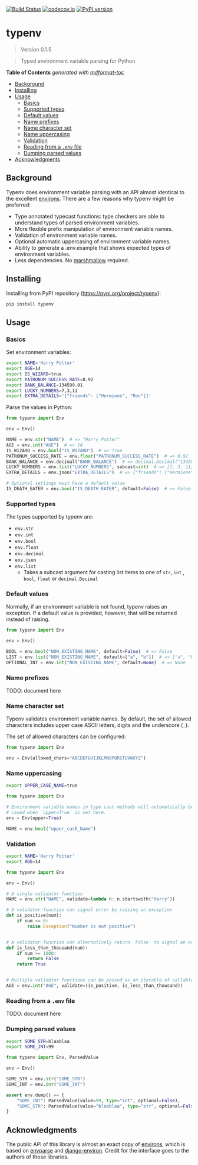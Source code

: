 [![Build Status](https://travis-ci.com/hukkinj1/typenv.svg?branch=master)](https://travis-ci.com/hukkinj1/typenv)
[![codecov.io](https://codecov.io/gh/hukkinj1/typenv/branch/master/graph/badge.svg)](https://codecov.io/gh/hukkinj1/typenv)
[![PyPI version](https://img.shields.io/pypi/v/typenv)](https://pypi.org/project/typenv)

# typenv

<!--- Don't edit the version line below manually. Let bump2version do it for you. -->

> Version 0.1.5

> Typed environment variable parsing for Python

**Table of Contents**  *generated with [mdformat-toc](https://github.com/hukkinj1/mdformat-toc)*

<!-- mdformat-toc start --slug=github --maxlevel=6 --minlevel=2 -->

- [Background](<#background>)
- [Installing](<#installing>)
- [Usage](<#usage>)
  - [Basics](<#basics>)
  - [Supported types](<#supported-types>)
  - [Default values](<#default-values>)
  - [Name prefixes](<#name-prefixes>)
  - [Name character set](<#name-character-set>)
  - [Name uppercasing](<#name-uppercasing>)
  - [Validation](<#validation>)
  - [Reading from a `.env` file](<#reading-from-a-env-file>)
  - [Dumping parsed values](<#dumping-parsed-values>)
- [Acknowledgments](<#acknowledgments>)

<!-- mdformat-toc end -->

## Background<a name="background"></a>

Typenv does environment variable parsing with an API almost identical to the excellent [environs](https://github.com/sloria/environs).
There are a few reasons why typenv might be preferred:

- Type annotated typecast functions: type checkers are able to understand types of parsed environment variables.
- More flexible prefix manipulation of environment variable names.
- Validation of environment variable names.
- Optional automatic uppercasing of environment variable names.
- Ability to generate a .env.example that shows expected types of environment variables.
- Less dependencies. No [marshmallow](https://github.com/marshmallow-code/marshmallow) required.

## Installing<a name="installing"></a>

Installing from PyPI repository (https://pypi.org/project/typenv):

```bash
pip install typenv
```

## Usage<a name="usage"></a>

### Basics<a name="basics"></a>

Set environment variables:

```bash
export NAME='Harry Potter'
export AGE=14
export IS_WIZARD=true
export PATRONUM_SUCCESS_RATE=0.92
export BANK_BALANCE=134599.01
export LUCKY_NUMBERS=7,3,11
export EXTRA_DETAILS='{"friends": ["Hermione", "Ron"]}'
```

Parse the values in Python:

```python
from typenv import Env

env = Env()

NAME = env.str("NAME")  # => "Harry Potter"
AGE = env.int("AGE")  # => 14
IS_WIZARD = env.bool("IS_WIZARD")  # => True
PATRONUM_SUCCESS_RATE = env.float("PATRONUM_SUCCESS_RATE")  # => 0.92
BANK_BALANCE = env.decimal("BANK_BALANCE")  # => decimal.Decimal("134599.01")
LUCKY_NUMBERS = env.list("LUCKY_NUMBERS", subcast=int)  # => [7, 3, 11]
EXTRA_DETAILS = env.json("EXTRA_DETAILS")  # => {"friends": ["Hermione", "Ron"]}

# Optional settings must have a default value
IS_DEATH_EATER = env.bool("IS_DEATH_EATER", default=False)  # => False
```

### Supported types<a name="supported-types"></a>

The types supported by typenv are:

- `env.str`
- `env.int`
- `env.bool`
- `env.float`
- `env.decimal`
- `env.json`
- `env.list`
  - Takes a subcast argument for casting list items to one of `str`, `int` , `bool`, `float` or `decimal.Decimal`

### Default values<a name="default-values"></a>

Normally, if an environment variable is not found, typenv raises an exception.
If a default value is provided, however, that will be returned instead of raising.

```python
from typenv import Env

env = Env()

BOOL = env.bool("NON_EXISTING_NAME", default=False)  # => False
LIST = env.list("NON_EXISTING_NAME", default=["a", "b"])  # => ["a", "b"]
OPTIONAL_INT = env.int("NON_EXISTING_NAME", default=None)  # => None
```

### Name prefixes<a name="name-prefixes"></a>

TODO: document here

### Name character set<a name="name-character-set"></a>

Typenv validates environment variable names.
By default, the set of allowed characters includes upper case ASCII letters, digits and the underscore (`_`).

The set of allowed characters can be configured:

```python
from typenv import Env

env = Env(allowed_chars="ABCDEFGHIJKLMNOPQRSTUVWXYZ")
```

### Name uppercasing<a name="name-uppercasing"></a>

```bash
export UPPER_CASE_NAME=true
```

```python
from typenv import Env

# Environment variable names in type cast methods will automatically be upper
# cased when `upper=True` is set here.
env = Env(upper=True)

NAME = env.bool("upper_casE_Name")
```

### Validation<a name="validation"></a>

```bash
export NAME='Harry Potter'
export AGE=14
```

```python
from typenv import Env

env = Env()

# A single validator function
NAME = env.str("NAME", validate=lambda n: n.startswith("Harry"))

# A validator function can signal error by raising an exception
def is_positive(num):
    if num <= 0:
        raise Exception("Number is not positive")


# A validator function can alternatively return `False` to signal an error
def is_less_than_thousand(num):
    if num >= 1000:
        return False
    return True


# Multiple validator functions can be passed as an iterable of callables
AGE = env.int("AGE", validate=(is_positive, is_less_than_thousand))
```

### Reading from a `.env` file<a name="reading-from-a-env-file"></a>

TODO: document here

### Dumping parsed values<a name="dumping-parsed-values"></a>

```bash
export SOME_STR=blaablaa
export SOME_INT=99
```

```python
from typenv import Env, ParsedValue

env = Env()

SOME_STR = env.str("SOME_STR")
SOME_INT = env.int("SOME_INT")

assert env.dump() == {
    "SOME_INT": ParsedValue(value=99, type="int", optional=False),
    "SOME_STR": ParsedValue(value="blaablaa", type="str", optional=False),
}
```

## Acknowledgments<a name="acknowledgments"></a>

The public API of this library is almost an exact copy of [environs](https://github.com/sloria/environs),
which is based on [envparse](https://github.com/rconradharris/envparse) and [django-environ](https://github.com/joke2k/django-environ).
Credit for the interface goes to the authors of those libraries.
